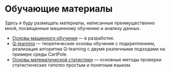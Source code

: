 # Обучающие материалы

Здесь я буду размещать материалы, написанные преимущественно мной, посвященные машинному обучению и анализу данных.

* [Основы машинного обучения](https://github.com/maxbolgarin/educational_materials/tree/master/ML) &mdash; в разработке.
* [Q-learning](https://github.com/maxbolgarin/educational_materials/tree/master/Q-learning) &mdash; теоретические основы обучения с подкреплением, реализация алгоритма Q-learning с двумя различными подходами на примере среды CartPole.
* [Основы математической статистики](https://github.com/maxbolgarin/educational_materials/tree/master/Statistics) &mdash; основные методы проверки статистических гипотез простым и понятным языком.
